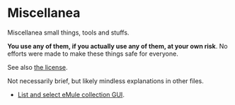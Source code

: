 # Miscellanea

Miscellanea small things, tools and stuffs.

**You use any of them, if you actually use any of them, at your own
risk**. No efforts were made to make these things safe for everyone.

See also [the license](miscellanea/LICENSE).

Not necessarily brief, but likely mindless explanations in other
files.

- [List and select eMule collection GUI](miscellanea/emulecollector.md).

